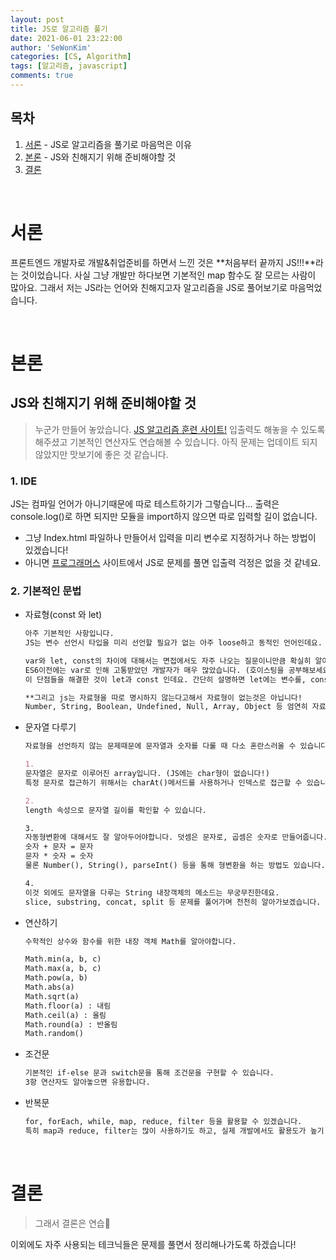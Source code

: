 ```yaml
---
layout: post
title: JS로 알고리즘 풀기
date: 2021-06-01 23:22:00
author: 'SeWonKim'
categories: [CS, Algorithm]
tags: [알고리즘, javascript]
comments: true
---
```


## 목차

1. [서론](#서론) - JS로 알고리즘을 풀기로 마음먹은 이유
2. [본론](#본론) - JS와 친해지기 위해 준비해야할 것
3. [결론](#결론) 

&nbsp;
&nbsp;

# 서론

프론트엔드 개발자로 개발&취업준비를 하면서 느낀 것은 **처음부터 끝까지 JS!!!**라는 것이었습니다. 사실 그냥 개발만 하다보면 기본적인 map 함수도 잘 모르는 사람이 많아요. 그래서 저는 JS라는 언어와 친해지고자 알고리즘을 JS로 풀어보기로 마음먹었습니다.

&nbsp;
&nbsp;

# 본론

## JS와 친해지기 위해 준비해야할 것

> 누군가 만들어 놓았습니다. [JS 알고리즘 훈련 사이트!](https://github.com/Team-ZeroHouse/js-algorithm-training-webapp)
> 입출력도 해놓을 수 있도록 해주셨고 기본적인 연산자도 연습해볼 수 있습니다. 아직 문제는 업데이트 되지 않았지만 맛보기에 좋은 것 같습니다.

### 1. IDE

JS는 컴파일 언어가 아니기때문에 따로 테스트하기가 그렇습니다... 출력은 console.log()로 하면 되지만 모듈을 import하지 않으면 따로 입력할 길이 없습니다. 

- 그냥 Index.html 파일하나 만들어서 입력을 미리 변수로 지정하거나 하는 방법이 있겠습니다! 
- 아니면 [프로그래머스](https://programmers.co.kr/) 사이트에서 JS로 문제를 풀면 입출력 걱정은 없을 것 같네요.

### 2. 기본적인 문법

- 자료형(const 와 let)
  
  ```markdown
  아주 기본적인 사항입니다.
  JS는 변수 선언시 타입을 미리 선언할 필요가 없는 아주 loose하고 동적인 언어인데요.

  var와 let, const의 차이에 대해서는 면접에서도 자주 나오는 질문이니만큼 확실히 알아두셔야합니다.
  ES6이전에는 var로 인해 고통받았던 개발자가 매우 많았습니다. (호이스팅을 공부해보세요!)
  이 단점들을 해결한 것이 let과 const 인데요. 간단히 설명하면 let에는 변수를, const에는 상수를 선언하면 됩니다. 

  **그리고 js는 자료형을 따로 명시하지 않는다고해서 자료형이 없는것은 아닙니다!
  Number, String, Boolean, Undefined, Null, Array, Object 등 엄연히 자료형이 있습니다.
  ```

- 문자열 다루기
  
  ```markdown
  자료형을 선언하지 않는 문제때문에 문자열과 숫자를 다룰 때 다소 혼란스러울 수 있습니다.

  1. 
  문자열은 문자로 이루어진 array입니다. (JS에는 char형이 없습니다!)
  특정 문자로 접근하기 위해서는 charAt()메서드를 사용하거나 인덱스로 접근할 수 있습니다.

  2. 
  length 속성으로 문자열 길이를 확인할 수 있습니다.

  3.
  자동형변환에 대해서도 잘 알아두어야합니다. 덧셈은 문자로, 곱셈은 숫자로 만들어줍니다.
  숫자 + 문자 = 문자
  문자 * 숫자 = 숫자
  물론 Number(), String(), parseInt() 등을 통해 형변환을 하는 방법도 있습니다.

  4.
  이것 외에도 문자열을 다루는 String 내장객체의 메소드는 무궁무진한데요.
  slice, substring, concat, split 등 문제를 풀어가며 천천히 알아가보겠습니다.
  ```

- 연산하기
  
  ```markdown
  수학적인 상수와 함수를 위한 내장 객체 Math를 알아야합니다.

  Math.min(a, b, c)
  Math.max(a, b, c)
  Math.pow(a, b)
  Math.abs(a) 
  Math.sqrt(a)
  Math.floor(a) : 내림
  Math.ceil(a) : 올림
  Math.round(a) : 반올림
  Math.random()
  ```

- 조건문
  
  ```markdown
  기본적인 if-else 문과 switch문을 통해 조건문을 구현할 수 있습니다.
  3항 연산자도 알아놓으면 유용합니다.
  ```

- 반복문

  
  ```markdown
  for, forEach, while, map, reduce, filter 등을 활용할 수 있겠습니다.
  특히 map과 reduce, filter는 많이 사용하기도 하고, 실제 개발에서도 활용도가 높기 때문에 공부해두면 좋습니다.
  ```




&nbsp;
&nbsp;

# 결론

> 그래서 결론은 연습🙂

이외에도 자주 사용되는 테크닉들은 문제를 풀면서 정리해나가도록 하겠습니다!

&nbsp;
&nbsp;
